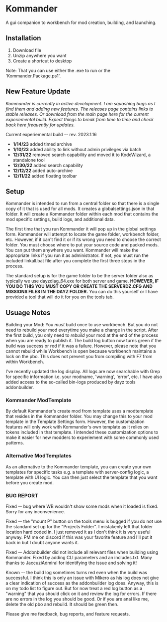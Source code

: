 # Kommander

 A gui companion to workbench for mod creation, building, and launching. 

## Installation
1. Download file
2. Unzip anywhere you want
3. Create a shortcut to desktop

Note: That you can use either the .exe to run or the 'Kommander.Package.ps1'. 

## New Feature Update
*Kommander is currently in active development. I am squashing bugs as I find them and adding new features. The releases page contains links to stable releases. Or download from the main page here for the current experiemental build. Expect things to break from time to time and check back here frequently for updates.*

Current experiemental build -- rev. 2023.1.16
- **1/14/23** added timed archive
- **1/10/23** added ability to link without admin privileges via batch 
- **12/31/22** removed search capability and moved it to KodeWizard, a standalone tool 
- **12/30/22** added search capability
- **12/12/22** added auto-archive 
- **12/11/22** added floating toolbar 



## Setup

Kommander is intended to run from a central folder so that there is a single copy of it that is used for all mods. It creates a globalsettings.json in that folder.  It will create a Kommander folder within each mod that contains the mod specific settings, build logs, and additional data.

The first time that you run Kommander it will pop up in the global settings form.  Kommander will attempt to locate the game folder, workbench folder, etc.  However, if it can't find it or if its wrong you need to choose the correct folder. You must choose where to put your source code and packed mods.  You can put them anywhere you want. Kommander will make the appropriate links if you run it as administrator.  If not, you must run the included linkall.bat file after you complete the first three steps in the process.

The standard setup is for the game folder to be the server folder also as typically we use dayzdiag_64.exe for both server and game.  **HOWEVER, IF YOU DO THIS YOU MUST COPY OR CREATE THE SERVERDZ.CFG AND MISSIONS FILES IN THE DAYZ FOLDER.**  You can do this yourself or I have provided a tool that will do it for you on the tools tab.  

## Usuage Notes

Building your Mod: You *must* build once to use workbench. But you do not need to rebuild your mod everytime you make a change in the script. After the first build, you only need to *rebuild* your mod at the end of the process when you are ready to publish it. The build log button now turns green if the build was success or red if it was a failure. However, please note that you cannot rebuild while Workbench is open because workbench maintains a lock on the pbo. This does not prevent you from compiling with F7 from within Workbench.  

I've recently updated the log display.  All logs are now searchable with Grep for specific information i.e. your modname, 'warning', 'error', etc.  I have also added access to the so-called bin-logs produced by dayz tools addonbuilder.

### Kommander ModTemplate

By default Kommander's create mod from template uses a modtemplate that resides in the Kommander folder. You may change this to your mod template in the Template Settings form.  However, the customization features will only work with Kommander's own template as it relies on tokens included in that template. I intended these customization options to make it easier for new modders to experiement with some commonly used patterns.

### Alternative ModTemplates

As an alternative to the Kommander template, you can create your own templates for specific tasks e.g. a template with  server-config logic, a template with UI logic.  You can then just select the template that you want before you create mod.

### BUG REPORT
Fixed -- bug where WB wouldn't show some mods when it loaded is fixed. Sorry for any inconvenience.

Fixed -- the "mount P" button on the tools menu is bugged if you do not use the standard set up for the "Projects Folder". I mistakenly left that folder location hard coded in. I just removed it as I don't think it is very useful anyway. PM me on discord if this was your favorite feature and I'll put it back in but I doubt anyone wants it.

Fixed -- Addonbuilder did not include all relevant files when building using Kommander. Fixed by adding CLI parameters and an includes.txt. Many thanks to JaccuziAdmiral for identifying the issue and solving it!

Known -- the build log sometimes turns red even when the build was successful.  I think this is only an issue with Mikero as his log does not give a clear indication of success as the addonbuilder log does. Anyway, this is on my todo list to figure out. But for now treat a red log button as a "warning" that you should click on it and review the log for errors. If there are no errors in the log you should be good. Or if you are anal like me, delete the old pbo and rebuild. It should be green then.



Please give me feedback, bug reports, and feature requests.

